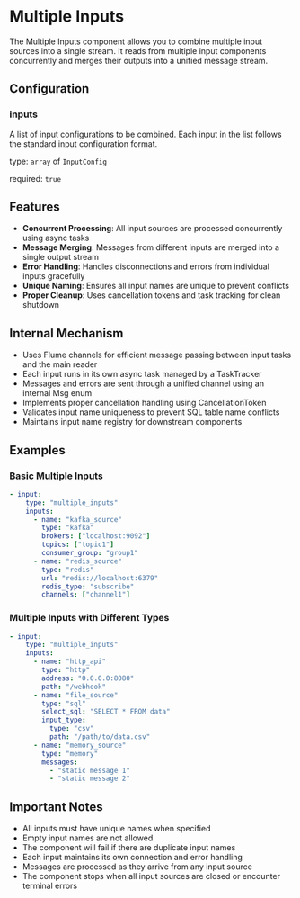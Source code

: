 # Multiple Inputs

The Multiple Inputs component allows you to combine multiple input sources into a single stream. It reads from multiple input components concurrently and merges their outputs into a unified message stream.

## Configuration

### **inputs**

A list of input configurations to be combined. Each input in the list follows the standard input configuration format.

type: `array` of `InputConfig`

required: `true`

## Features

- **Concurrent Processing**: All input sources are processed concurrently using async tasks
- **Message Merging**: Messages from different inputs are merged into a single output stream
- **Error Handling**: Handles disconnections and errors from individual inputs gracefully
- **Unique Naming**: Ensures all input names are unique to prevent conflicts
- **Proper Cleanup**: Uses cancellation tokens and task tracking for clean shutdown

## Internal Mechanism

- Uses Flume channels for efficient message passing between input tasks and the main reader
- Each input runs in its own async task managed by a TaskTracker
- Messages and errors are sent through a unified channel using an internal Msg enum
- Implements proper cancellation handling using CancellationToken
- Validates input name uniqueness to prevent SQL table name conflicts
- Maintains input name registry for downstream components

## Examples

### Basic Multiple Inputs

```yaml
- input:
    type: "multiple_inputs"
    inputs:
      - name: "kafka_source"
        type: "kafka"
        brokers: ["localhost:9092"]
        topics: ["topic1"]
        consumer_group: "group1"
      - name: "redis_source"
        type: "redis"
        url: "redis://localhost:6379"
        redis_type: "subscribe"
        channels: ["channel1"]
```

### Multiple Inputs with Different Types

```yaml
- input:
    type: "multiple_inputs"
    inputs:
      - name: "http_api"
        type: "http"
        address: "0.0.0.0:8080"
        path: "/webhook"
      - name: "file_source"
        type: "sql"
        select_sql: "SELECT * FROM data"
        input_type:
          type: "csv"
          path: "/path/to/data.csv"
      - name: "memory_source"
        type: "memory"
        messages:
          - "static message 1"
          - "static message 2"
```

## Important Notes

- All inputs must have unique names when specified
- Empty input names are not allowed
- The component will fail if there are duplicate input names
- Each input maintains its own connection and error handling
- Messages are processed as they arrive from any input source
- The component stops when all input sources are closed or encounter terminal errors